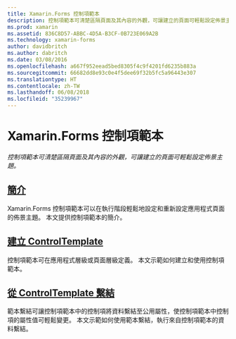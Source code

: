```yaml
---
title: Xamarin.Forms 控制項範本
description: 控制項範本可清楚區隔頁面及其內容的外觀，可讓建立的頁面可輕鬆設定佈景主題。
ms.prod: xamarin
ms.assetid: 836C8D57-ABBC-4D5A-B3CF-0B723E069A2B
ms.technology: xamarin-forms
author: davidbritch
ms.author: dabritch
ms.date: 03/08/2016
ms.openlocfilehash: a667f952eead5bed8305f4c9f4201fd6235b883a
ms.sourcegitcommit: 66682dd8e93c0e4f5dee69f32b5fc5a96443e307
ms.translationtype: HT
ms.contentlocale: zh-TW
ms.lasthandoff: 06/08/2018
ms.locfileid: "35239967"
---
```

# <a name="xamarinforms-control-templates"></a>Xamarin.Forms 控制項範本

_控制項範本可清楚區隔頁面及其內容的外觀，可讓建立的頁面可輕鬆設定佈景主題。_

## <a name="introductionintroductionmd"></a>[簡介](introduction.md)

Xamarin.Forms 控制項範本可以在執行階段輕鬆地設定和重新設定應用程式頁面的佈景主題。 本文提供控制項範本的簡介。

## <a name="creating-a-controltemplatecreatingmd"></a>[建立 ControlTemplate](creating.md)

控制項範本可在應用程式層級或頁面層級定義。 本文示範如何建立和使用控制項範本。

## <a name="binding-from-a-controltemplatetemplate-bindingmd"></a>[從 ControlTemplate 繫結](template-binding.md)

範本繫結可讓控制項範本中的控制項將資料繫結至公用屬性，使控制項範本中控制項的屬性值可輕鬆變更。 本文示範如何使用範本繫結，執行來自控制項範本的資料繫結。
